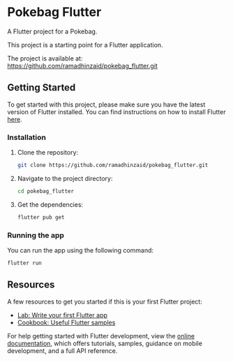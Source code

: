 # Pokebag Flutter

A Flutter project for a Pokebag.

This project is a starting point for a Flutter application.

The project is available at: https://github.com/ramadhinzaid/pokebag_flutter.git

## Getting Started

To get started with this project, please make sure you have the latest version of Flutter installed. You can find instructions on how to install Flutter [here](https://docs.flutter.dev/get-started/install).

### Installation

1. Clone the repository:
   ```bash
   git clone https://github.com/ramadhinzaid/pokebag_flutter.git
   ```
2. Navigate to the project directory:
   ```bash
   cd pokebag_flutter
   ```
3. Get the dependencies:
   ```bash
   flutter pub get
   ```

### Running the app

You can run the app using the following command:
```bash
flutter run
```

## Resources

A few resources to get you started if this is your first Flutter project:

- [Lab: Write your first Flutter app](https://docs.flutter.dev/get-started/codelab)
- [Cookbook: Useful Flutter samples](https://docs.flutter.dev/cookbook)

For help getting started with Flutter development, view the
[online documentation](https://docs.flutter.dev/), which offers tutorials,
samples, guidance on mobile development, and a full API reference.